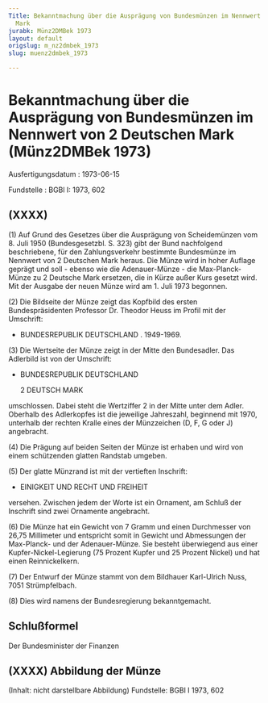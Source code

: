 ```yaml
---
Title: Bekanntmachung über die Ausprägung von Bundesmünzen im Nennwert von 2 Deutschen
  Mark
jurabk: Münz2DMBek 1973
layout: default
origslug: m_nz2dmbek_1973
slug: muenz2dmbek_1973

---
```


# Bekanntmachung über die Ausprägung von Bundesmünzen im Nennwert von 2 Deutschen Mark (Münz2DMBek 1973)

Ausfertigungsdatum
:   1973-06-15

Fundstelle
:   BGBl I: 1973, 602



## (XXXX)

(1) Auf Grund des Gesetzes über die Ausprägung von Scheidemünzen vom
8\. Juli 1950 (Bundesgesetzbl. S. 323) gibt der Bund nachfolgend
beschriebene, für den Zahlungsverkehr bestimmte Bundesmünze im
Nennwert von 2 Deutschen Mark heraus. Die Münze wird in hoher Auflage
geprägt und soll - ebenso wie die Adenauer-Münze - die Max-Planck-
Münze zu 2 Deutsche Mark ersetzen, die in Kürze außer Kurs gesetzt
wird. Mit der Ausgabe der neuen Münze wird am 1. Juli 1973 begonnen.

(2) Die Bildseite der Münze zeigt das Kopfbild des ersten
Bundespräsidenten Professor Dr. Theodor Heuss im Profil mit der
Umschrift:

*   BUNDESREPUBLIK DEUTSCHLAND . 1949-1969.




(3) Die Wertseite der Münze zeigt in der Mitte den Bundesadler. Das
Adlerbild ist von der Umschrift:

*   BUNDESREPUBLIK DEUTSCHLAND

    2 DEUTSCH MARK



umschlossen. Dabei steht die Wertziffer 2 in der Mitte unter dem
Adler. Oberhalb des Adlerkopfes ist die jeweilige Jahreszahl,
beginnend mit 1970, unterhalb der rechten Kralle eines der Münzzeichen
(D, F, G oder J) angebracht.

(4) Die Prägung auf beiden Seiten der Münze ist erhaben und wird von
einem schützenden glatten Randstab umgeben.

(5) Der glatte Münzrand ist mit der vertieften Inschrift:

*   EINIGKEIT UND RECHT UND FREIHEIT



versehen. Zwischen jedem der Worte ist ein Ornament, am Schluß der
Inschrift sind zwei Ornamente angebracht.

(6) Die Münze hat ein Gewicht von 7 Gramm und einen Durchmesser von
26,75 Millimeter und entspricht somit in Gewicht und Abmessungen der
Max-Planck- und der Adenauer-Münze. Sie besteht überwiegend aus einer
Kupfer-Nickel-Legierung (75 Prozent Kupfer und 25 Prozent Nickel) und
hat einen Reinnickelkern.

(7) Der Entwurf der Münze stammt von dem Bildhauer Karl-Ulrich Nuss,
7051 Strümpfelbach.

(8) Dies wird namens der Bundesregierung bekanntgemacht.


## Schlußformel

Der Bundesminister der Finanzen


## (XXXX) Abbildung der Münze

(Inhalt: nicht darstellbare Abbildung)
Fundstelle: BGBl I 1973, 602

